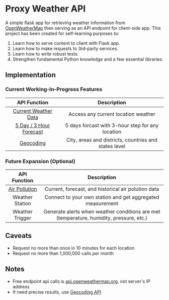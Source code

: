 # Proxy Weather API

A simple flask app for retrieving weather information from [OpenWeatherMap](https://openweathermap.org/) then serving as an API endpoint for client-side app. This project has been created for self-learning purposes to:

1. Learn how to serve content to client with Flask app.
2. Learn how to make requests to 3rd-party services.
3. Learn how to write robust tests.
4. Strengthen fundamental Python knowledge and a few essential libraries.

## Implementation

### Current Working-In-Progress Features

|                          API Function                           |                      Description                      |
| :-------------------------------------------------------------: | :---------------------------------------------------: |
|   [Current Weather Data](https://openweathermap.org/current)    |          Access any current location weather          |
| [5 Day / 3 Hour Forecast](https://openweathermap.org/forecast5) |   5 days forcast with 3-hour step for any location    |
|    [Geocoding](https://openweathermap.org/api/geocoding-api)    | City, areas and districts, countries and states level |

### Future Expansion (Optional)

|                         API Function                          |                                       Description                                       |
| :-----------------------------------------------------------: | :-------------------------------------------------------------------------------------: |
| [Air Pollution](https://openweathermap.org/api/air-pollution) |                   Current, forecast, and historical air polution data                   |
|                        Weather Station                        |               Connect to your own station and get aggregated measurement                |
|                        Weather Trigger                        | Generate alerts when weather conditions are met (temperature, humidity, pressure, etc.) |

## Caveats

- Request no more than once in 10 minutes for each location
- Request no more than 1,000,000 calls per month

## Notes

- Free endpoint api calls is [api.openweathermap.org](openweathermap.org), not server's IP address
- If need precise results, use [Geocoding API](openweathermap.org/api/geocoding-api)
